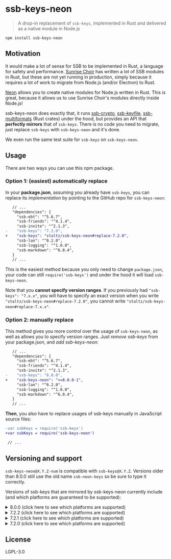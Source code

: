 # ssb-keys-neon

> A drop-in replacement of `ssb-keys`, implemented in Rust and delivered as a native module in Node.js

```
npm install ssb-keys-neon
```

## Motivation

It would make a lot of sense for SSB to be implemented in Rust, a language for safety and performance. [Sunrise Choir](https://github.com/sunrise-choir/) has written a lot of SSB modules in Rust, but these are not yet running in production, simply because it requires a lot of work to migrate from Node.js (and/or Electron) to Rust.

[Neon](https://neon-bindings.com) allows you to create native modules for Node.js written in Rust. This is great, because it allows us to use Sunrise Choir's modules directly inside Node.js!

ssb-keys-neon does exactly that, it runs [ssb-crypto](https://github.com/sunrise-choir/ssb-crypto), [ssb-keyfile](https://github.com/sunrise-choir/ssb-keyfile), [ssb-multiformats](https://github.com/sunrise-choir/ssb-multiformats) (Rust crates) under the hood, but provides an API that **perfectly mirrors** that of `ssb-keys`. There is no code you need to migrate, just replace `ssb-keys` with `ssb-keys-neon` and it's done.

We even run the same test suite for `ssb-keys` on `ssb-keys-neon`.

## Usage

There are two ways you can use this npm package.

### Option 1: (easiest) automatically replace

In your **package.json**, assuming you already have `ssb-keys`, you can replace its *implementation* by pointing to the GitHub repo for `ssb-keys-neon`:

```diff
   // ...
   "dependencies": {
     "ssb-ebt": "^5.6.7",
     "ssb-friends": "^4.1.4",
     "ssb-invite": "^2.1.3",
-    "ssb-keys": "7.2.0",
+    "ssb-keys": "staltz/ssb-keys-neon#replace-7.2.0",
     "ssb-lan": "^0.2.0",
     "ssb-logging": "^1.0.0",
     "ssb-markdown": "^6.0.4",
   }
   // ...
```

This is the easiest method because you only need to change `package.json`, your code can still `require('ssb-keys')` and under the hood it will load `ssb-keys-neon`.

Note that you **cannot specify version ranges**. If you previously had `"ssb-keys": "7.x.x"`, you will have to specify an exact version when you write `"staltz/ssb-keys-neon#replace-7.2.0"`, you cannot write `"staltz/ssb-keys-neon#replace-7.x.x"`.

### Option 2: manually replace

This method gives you more control over the usage of `ssb-keys-neon`, as well as allows you to specify version ranges. Just *remove ssb-keys* from your package.json, and *add ssb-keys-neon*:

```diff
   // ...
   "dependencies": {
     "ssb-ebt": "^5.6.7",
     "ssb-friends": "^4.1.4",
     "ssb-invite": "^2.1.3",
-    "ssb-keys": "8.0.0",
+    "ssb-keys-neon": ">=8.0.0-1",
     "ssb-lan": "^0.2.0",
     "ssb-logging": "^1.0.0",
     "ssb-markdown": "^6.0.4",
   }
   // ...
```

**Then**, you also have to replace usages of ssb-keys manually in JavaScript source files:

```diff
-var ssbKeys = require('ssb-keys')
+var ssbKeys = require('ssb-keys-neon')

 // ...
```

## Versioning and support

`ssb-keys-neon@X.Y.Z-num` is compatible with `ssb-keys@X.Y.Z`. Versions older than 8.0.0 still use the old name `ssb-neon-keys` so be sure to type it correctly.

Versions of ssb-keys that are mirrored by ssb-keys-neon currently include (and which platforms are guaranteed to be supported):

<details>
<summary>8.0.0 (click here to see which platforms are supported)</summary>

As of `ssb-keys-neon@8.0.0-5`

- macOS (darwin-x64)
  - Node 10.x
  - Node 12.x
  - Node 14.x
  - Electron 7.x
  - Electron 8.x
  - Electron 9.x
  - Electron 10.x
- Linux (linux-x64)
  - Node 10.x
  - Node 12.x
  - Node 14.x
  - Electron 7.x
  - Electron 8.x
  - Electron 9.x
  - Electron 10.x
- Windows (win32-x64)
  - Node 10.x
  - Node 12.x
  - Node 14.x
  - Electron 7.x
  - Electron 8.x
  - Electron 9.x
  - Electron 10.x

</details>

<details>
<summary>7.2.2 (click here to see which platforms are supported)</summary>

**As of `ssb-neon-keys@7.2.2-2`**

- macOS (darwin-x64)
  - Node 10.x
  - Node 12.x
  - Node 14.x
  - Electron 7.x
  - Electron 8.x
  - Electron 9.x
  - Electron 10.x
- Linux (linux-x64)
  - Node 10.x
  - Node 12.x
  - Node 14.x
  - Electron 7.x
  - Electron 8.x
  - Electron 9.x
  - Electron 10.x
- Windows (win32-x64)
  - Node 10.x
  - Node 12.x
  - Node 14.x
  - Electron 7.x
  - Electron 8.x
  - Electron 9.x
  - Electron 10.x

</details>

<details>
<summary>7.2.1 (click here to see which platforms are supported)</summary>

**As of `ssb-neon-keys@7.2.1-3`**

- macOS (darwin-x64)
  - Node 10.x
  - Node 12.x
  - Node 14.x
  - Electron 7.x
  - Electron 8.x
  - Electron 9.x
  - Electron 10.x
- Linux (linux-x64)
  - Node 10.x
  - Node 12.x
  - Node 14.x
  - Electron 7.x
  - Electron 8.x
  - Electron 9.x
  - Electron 10.x
- Windows (win32-x64)
  - Node 10.x
  - Node 12.x
  - Node 14.x
  - Electron 7.x
  - Electron 8.x
  - Electron 9.x
  - Electron 10.x

</details>

<details>
<summary>7.2.0 (click here to see which platforms are supported)</summary>

**As of `ssb-neon-keys@7.2.0-18`**

- macOS (darwin-x64)
  - Node 10.x
  - Node 12.x
  - Node 14.x
  - Electron 7.x
  - Electron 8.x
  - Electron 9.x
  - Electron 10.x
- Linux (linux-x64)
  - Node 10.x
  - Node 12.x
  - Node 14.x
  - Electron 7.x
  - Electron 8.x
  - Electron 9.x
  - Electron 10.x
- Windows (win32-x64)
  - Node 10.x
  - Node 12.x
  - Node 14.x
  - Electron 7.x
  - Electron 8.x
  - Electron 9.x
  - Electron 10.x

</details>

## License

LGPL-3.0
